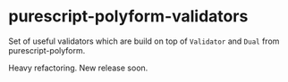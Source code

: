 # purescript-polyform-validators

Set of useful validators which are build on top of `Validator` and `Dual` from purescript-polyform.

Heavy refactoring. New release soon.
